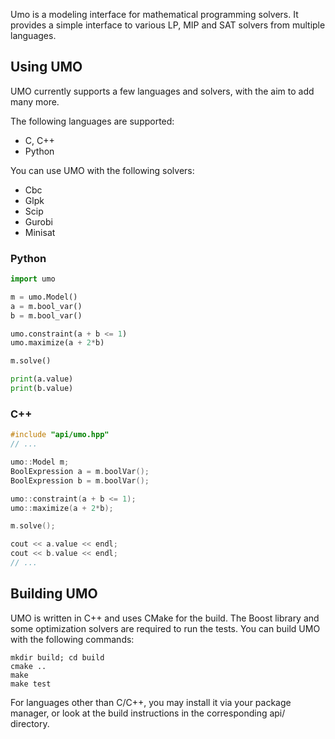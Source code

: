 
Umo is a modeling interface for mathematical programming solvers. It provides a simple interface to various LP, MIP and SAT solvers from multiple languages.

## Using UMO

UMO currently supports a few languages and solvers, with the aim to add many more.

The following languages are supported:
* C, C++
* Python 

You can use UMO with the following solvers:
* Cbc
* Glpk
* Scip
* Gurobi
* Minisat

### Python
```python
import umo

m = umo.Model()
a = m.bool_var()
b = m.bool_var()

umo.constraint(a + b <= 1)
umo.maximize(a + 2*b)

m.solve()

print(a.value)
print(b.value)
```

### C++
```c++
#include "api/umo.hpp"
// ...

umo::Model m;
BoolExpression a = m.boolVar();
BoolExpression b = m.boolVar();

umo::constraint(a + b <= 1);
umo::maximize(a + 2*b);

m.solve();

cout << a.value << endl;
cout << b.value << endl;
// ...
```

## Building UMO

UMO is written in C++ and uses CMake for the build. The Boost library and some optimization solvers are required to run the tests. You can build UMO with the following commands:

    mkdir build; cd build
    cmake ..
    make
    make test

For languages other than C/C++, you may install it via your package manager, or look at the build instructions in the corresponding api/ directory.

